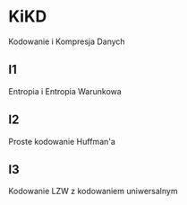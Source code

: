 # KiKD
Kodowanie i Kompresja Danych
## l1
Entropia i Entropia Warunkowa
## l2
Proste kodowanie Huffman'a
## l3
Kodowanie LZW z kodowaniem uniwersalnym
